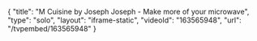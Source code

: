 {
    "title": "M Cuisine by Joseph Joseph - Make more of your microwave",
    "type": "solo",
    "layout": "iframe-static",
    "videoId": "163565948",
    "url": "\/tvpembed\/163565948"
}